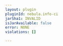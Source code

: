 ```yaml
---
layout: plugin
pluginId: nebula.info-ci
jarSha1: INVALID
isJarAvailable: false
error: NONE
violations: []

---
```

